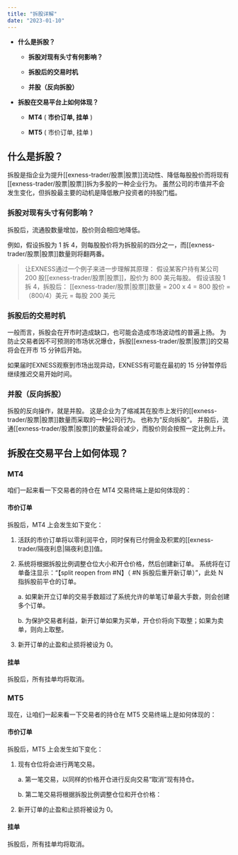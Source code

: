 ```yaml
---
title: "拆股详解"
date: "2023-01-10"
---
```


<Ads></Ads> 

- **什么是拆股？**

  - **拆股对现有头寸有何影响？**

  - **拆股后的交易时机**

  - **并股（反向拆股）**

- **拆股在交易平台上如何体现？**

  - **MT4** ( **市价订单, 挂单** )

  - **MT5** ( 市价订单, 挂单 )

## 什么是拆股？

拆股是指企业为提升[[exness-trader/股票|股票]]流动性、降低每股股价而将现有[[exness-trader/股票|股票]]拆为多股的一种企业行为。 虽然公司的市值并不会发生变化，但拆股最主要的动机是降低散户投资者的持股门槛。

### 拆股对现有头寸有何影响？

拆股后，流通股数量增加，股价则会相应地降低。

例如，假设拆股为 1 拆 4，则每股股价将为拆股前的四分之一，而[[exness-trader/股票|股票]]数量则将翻两番。

> 让EXNESS通过一个例子来进一步理解其原理：
> 假设某客户持有某公司 200 股[[exness-trader/股票|股票]]，股价为 800 美元每股。 假设该股 1 拆 4，拆股后：
> [[exness-trader/股票|股票]]数量 = 200 x 4 = 800
> 股价 =（800/4）美元 = 每股 200 美元

### 拆股后的交易时机

一般而言，拆股会在开市时造成缺口，也可能会造成市场波动性的普遍上扬。 为防止交易者因不可预测的市场状况爆仓，拆股[[exness-trader/股票|股票]]的交易将会在开市 15 分钟后开始。

如果届时EXNESS观察到市场出现异动，EXNESS有可能在最初的 15 分钟暂停后继续推迟交易开始时间。

### **并股（反向拆股）**

拆股的反向操作，就是并股。 这是企业为了缩减其在股市上发行的[[exness-trader/股票|股票]]数量而采取的一种公司行为。 也称为“反向拆股”。 并股后，流通[[exness-trader/股票|股票]]的数量将会减少，而股价则会按照一定比例上升。

## 拆股在交易平台上如何体现？

### MT4

咱们一起来看一下交易者的持仓在 MT4 交易终端上是如何体现的：

#### 市价订单

拆股后，MT4 上会发生如下变化：

1. 活跃的市价订单将以零利润平仓，同时保有已付佣金及积累的[[exness-trader/隔夜利息|隔夜利息]]值。
2. 系统将根据拆股比例调整仓位大小和开仓价格，然后创建新订单。 系统将在订单备注显示：“【split reopen from #N】（ #N 拆股后重开新订单）”，此处 N 指拆股前平仓的订单。

    a. 如果新开立订单的交易手数超过了系统允许的单笔订单最大手数，则会创建多个订单。

    b. 为保护交易者利益，新开订单如果为买单，开仓价将向下取整；如果为卖单，则向上取整。

3. 新开订单的止盈和止损将被设为 0。

#### 挂单

拆股后，所有挂单均将取消。

### MT5

现在，让咱们一起来看一下交易者的持仓在 MT5 交易终端上是如何体现的：

#### 市价订单

拆股后，MT5 上会发生如下变化：

1. 现有仓位将会进行两笔交易。

    a. 第一笔交易，以同样的价格开仓进行反向交易“取消”现有持仓。

    b. 第二笔交易将根据拆股比例调整仓位和开仓价格：

2. 新开订单的止盈和止损将被设为 0。

#### 挂单

拆股后，所有挂单均将取消。
